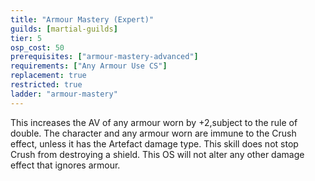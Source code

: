 ```yaml
---
title: "Armour Mastery (Expert)"
guilds: [martial-guilds]
tier: 5
osp_cost: 50
prerequisites: ["armour-mastery-advanced"]
requirements: ["Any Armour Use CS"]
replacement: true
restricted: true
ladder: "armour-mastery"
---
```

This increases the AV of any armour worn by +2,subject to the rule of double. The character and any armour worn are immune to the Crush effect, unless it has the Artefact damage type. This skill does not stop Crush from destroying a shield. This OS will not alter any other damage effect that ignores armour.